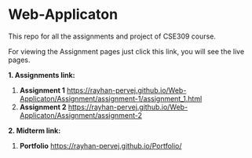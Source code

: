 # Web-Applicaton
This repo for all the assignments and project of CSE309 course.

For viewing the Assignment pages just click this link, you will see the live pages. 

**1. Assignments link:**
  1. **Assignment 1**  https://rayhan-pervej.github.io/Web-Applicaton/Assignment/assignment-1/assignment_1.html
  2. **Assignment 2**  https://rayhan-pervej.github.io/Web-Applicaton/Assignment/assignment-2

**2. Midterm link:**
  1. **Portfolio** https://rayhan-pervej.github.io/Portfolio/
